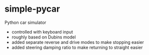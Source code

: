 # simple-pycar

Python car simulator
- controlled with keyboard input
- roughly based on Dubins model
- added separate reverse and drive modes to make stopping easier
- added steering damping ratio to make returning to straight easier
